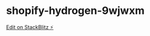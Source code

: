 # shopify-hydrogen-9wjwxm

[Edit on StackBlitz ⚡️](https://stackblitz.com/edit/shopify-hydrogen-9wjwxm)
